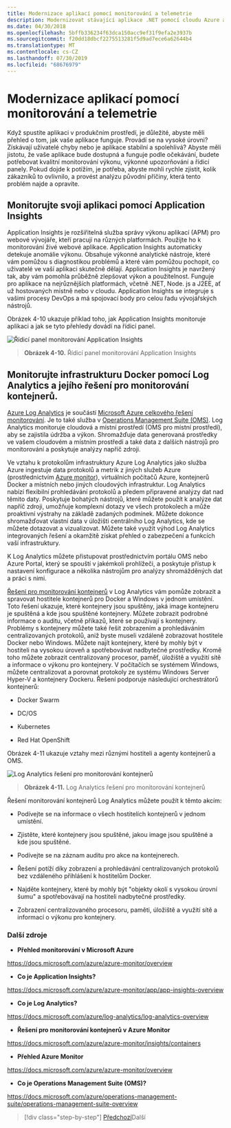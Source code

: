 ```yaml
---
title: Modernizace aplikací pomocí monitorování a telemetrie
description: Modernizovat stávající aplikace .NET pomocí cloudu Azure a kontejnerů Windows | Modernizovat své aplikace s využitím monitorování a telemetrie
ms.date: 04/30/2018
ms.openlocfilehash: 5bffb336234f63dca150acc9ef31f9efa2e3937b
ms.sourcegitcommit: f20dd18dbcf2275513281f5d9ad7ece6a62644b4
ms.translationtype: MT
ms.contentlocale: cs-CZ
ms.lasthandoff: 07/30/2019
ms.locfileid: "68676979"
---
```

# <a name="modernize-your-apps-with-monitoring-and-telemetry"></a>Modernizace aplikací pomocí monitorování a telemetrie

Když spustíte aplikaci v produkčním prostředí, je důležité, abyste měli přehled o tom, jak vaše aplikace funguje. Provádí se na vysoké úrovni? Získávají uživatelé chyby nebo je aplikace stabilní a spolehlivá? Abyste měli jistotu, že vaše aplikace bude dostupná a funguje podle očekávání, budete potřebovat kvalitní monitorování výkonu, výkonné upozorňování a řídicí panely. Pokud dojde k potížím, je potřeba, abyste mohli rychle zjistit, kolik zákazníků to ovlivnilo, a provést analýzu původní příčiny, která tento problém najde a opravíte.

## <a name="monitor-your-application-with-application-insights"></a>Monitorujte svoji aplikaci pomocí Application Insights

Application Insights je rozšiřitelná služba správy výkonu aplikací (APM) pro webové vývojáře, kteří pracují na různých platformách. Použijte ho k monitorování živé webové aplikace. Application Insights automaticky detekuje anomálie výkonu. Obsahuje výkonné analytické nástroje, které vám pomůžou s diagnostikou problémů a které vám pomůžou pochopit, co uživatelé ve vaší aplikaci skutečně dělají. Application Insights je navržený tak, aby vám pomohla průběžně zlepšovat výkon a použitelnost. Funguje pro aplikace na nejrůznějších platformách, včetně .NET, Node. js a J2EE, ať už hostovaných místně nebo v cloudu. Application Insights se integruje s vašimi procesy DevOps a má spojovací body pro celou řadu vývojářských nástrojů.

Obrázek 4-10 ukazuje příklad toho, jak Application Insights monitoruje aplikaci a jak se tyto přehledy dovádí na řídicí panel.

![Řídicí panel monitorování Application Insights](./media/image10.png)

> **Obrázek 4-10.** Řídicí panel monitorování Application Insights

## <a name="monitor-your-docker-infrastructure-with-log-analytics-and-its-container-monitoring-solution"></a>Monitorujte infrastrukturu Docker pomocí Log Analytics a jejího řešení pro monitorování kontejnerů.

[Azure Log Analytics](https://docs.microsoft.com/azure/log-analytics/log-analytics-overview) je součástí [Microsoft Azure celkového řešení monitorování](https://docs.microsoft.com/azure/monitoring-and-diagnostics/monitoring-overview). Je to také služba v [Operations Management Suite (OMS)](https://docs.microsoft.com/azure/operations-management-suite/operations-management-suite-overview). Log Analytics monitoruje cloudová a místní prostředí (OMS pro místní prostředí), aby se zajistila údržba a výkon. Shromažďuje data generovaná prostředky ve vašem cloudovém a místním prostředí a také data z dalších nástrojů pro monitorování a poskytuje analýzy napříč zdroji.

Ve vztahu k protokolům infrastruktury Azure Log Analytics jako služba Azure ingestuje data protokolů a metrik z jiných služeb Azure (prostřednictvím [Azure monitor](https://docs.microsoft.com/azure/monitoring-and-diagnostics/monitoring-overview-azure-monitor)), virtuálních počítačů Azure, kontejnerů Docker a místních nebo jiných cloudových infrastruktur. Log Analytics nabízí flexibilní prohledávání protokolů a předem připravené analýzy dat nad těmito daty. Poskytuje bohatých nástrojů, které můžete použít k analýze dat napříč zdroji, umožňuje komplexní dotazy ve všech protokolech a může proaktivní výstrahy na základě zadaných podmínek. Můžete dokonce shromažďovat vlastní data v úložišti centrálního Log Analytics, kde se můžete dotazovat a vizualizovat. Můžete také využít výhod Log Analytics integrovaných řešení a okamžitě získat přehled o zabezpečení a funkcích vaší infrastruktury.

K Log Analytics můžete přistupovat prostřednictvím portálu OMS nebo Azure Portal, který se spouští v jakémkoli prohlížeči, a poskytuje přístup k nastavení konfigurace a několika nástrojům pro analýzy shromážděných dat a práci s nimi.

[Řešení pro monitorování kontejnerů](https://docs.microsoft.com/azure/log-analytics/log-analytics-containers) v Log Analytics vám pomůže zobrazit a spravovat hostitele kontejnerů pro Docker a Windows v jednom umístění. Toto řešení ukazuje, které kontejnery jsou spuštěny, jaká image kontejneru je spuštěná a kde jsou spuštěné kontejnery. Můžete zobrazit podrobné informace o auditu, včetně příkazů, které se používají s kontejnery. Problémy s kontejnery můžete také řešit zobrazením a prohledáváním centralizovaných protokolů, aniž byste museli vzdáleně zobrazovat hostitele Docker nebo Windows. Můžete najít kontejnery, které by mohly být v hostiteli na vysokou úroveň a spotřebovávat nadbytečné prostředky. Kromě toho můžete zobrazit centralizovaný procesor, paměť, úložiště a využití sítě a informace o výkonu pro kontejnery. V počítačích se systémem Windows, můžete centralizovat a porovnat protokoly ze systému Windows Server Hyper-V a kontejnery Dockeru. Řešení podporuje následující orchestrátorů kontejnerů:

- Docker Swarm

- DC/OS

- Kubernetes

- Red Hat OpenShift

Obrázek 4-11 ukazuje vztahy mezi různými hostiteli a agenty kontejnerů a OMS.

![Log Analytics řešení pro monitorování kontejnerů](./media/image11.png)

> **Obrázek 4-11.** Log Analytics řešení pro monitorování kontejnerů

Řešení monitorování kontejnerů Log Analytics můžete použít k těmto akcím:

- Podívejte se na informace o všech hostitelích kontejnerů v jednom umístění.

- Zjistěte, které kontejnery jsou spuštěné, jakou image jsou spuštěné a kde jsou spuštěné.

- Podívejte se na záznam auditu pro akce na kontejnerech.

- Řešení potíží díky zobrazení a prohledávání centralizovaných protokolů bez vzdáleného přihlášení k hostitelům Docker.

- Najděte kontejnery, které by mohly být "objekty okolí s vysokou úrovní šumu" a spotřebovávají na hostiteli nadbytečné prostředky.

- Zobrazení centralizovaného procesoru, paměti, úložiště a využití sítě a informací o výkonu pro kontejnery.

### <a name="additional-resources"></a>Další zdroje

- **Přehled monitorování v Microsoft Azure**

<https://docs.microsoft.com/azure/azure-monitor/overview>

- **Co je Application Insights?**

<https://docs.microsoft.com/azure/azure-monitor/app/app-insights-overview>

- **Co je Log Analytics?**

<https://docs.microsoft.com/azure/log-analytics/log-analytics-overview>

- **Řešení pro monitorování kontejnerů v Azure Monitor**

<https://docs.microsoft.com/azure/azure-monitor/insights/containers>

- **Přehled Azure Monitor**

<https://docs.microsoft.com/azure/azure-monitor/overview>

- **Co je Operations Management Suite (OMS)?**

<https://docs.microsoft.com/azure/operations-management-suite/operations-management-suite-overview>

>[!div class="step-by-step"]
>[Předchozí](build-resilient-services-ready-for-the-cloud-embrace-transient-failures-in-the-cloud.md)Další
>[](modernize-your-apps-lifecycle-with-ci-cd-pipelines-and-devops-tools-in-the-cloud.md)
